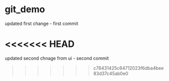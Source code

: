 # git_demo

updated first change - first commit

<<<<<<< HEAD
=======
updated second chnage from ui - second commit
>>>>>>> c78431425c64712023f6dba4bee83d37c45ab0e0
